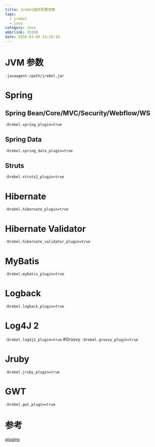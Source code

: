 ```yaml
---
title: Jrebel插件配置参数
tags:
  - jrebel
  - java
category: Java
abbrlink: 15199
date: 2016-03-09 14:10:18
---
```

# JVM 参数
`-javaagent:/path/jrebel.jar `
# Spring
## Spring Bean/Core/MVC/Security/Webflow/WS
`-Drebel.spring_plugin=true`
## Spring Data
`-Drebel.spring_data_plugin=true`
## Struts
`-Drebel.struts2_plugin=true`
# Hibernate
`-Drebel.hibernate_plugin=true`
# Hibernate Validator
`-Drebel.hibernate_validator_plugin=true`
# MyBatis
`-Drebel.mybatis_plugin=true`
# Logback
`-Drebel.logback_plugin=true`
# Log4J 2
`-Drebel.log4j2_plugin=true`
#Groovy
`-Drebel.groovy_plugin=true`
# Jruby
`-Drebel.jruby_plugin=true`
# GWT
`-Drebel.gwt_plugin=true`
# 参考
[plugins](http://manuals.zeroturnaround.com/jrebel/misc/frameworks.html)
